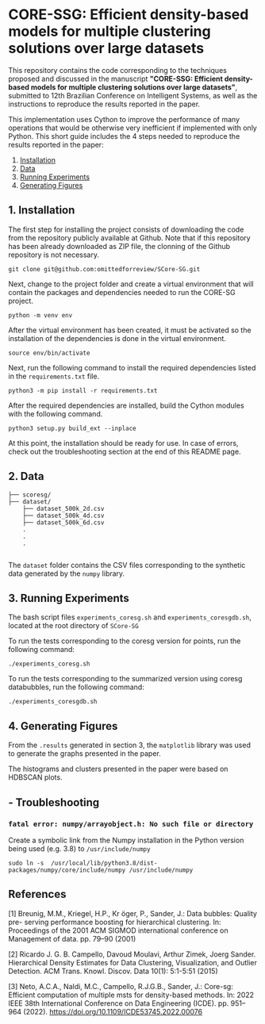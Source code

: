 # CORE-SSG: Efficient density-based models for multiple clustering solutions over large datasets

This repository contains the code corresponding to the techniques proposed and discussed in the manuscript **"CORE-SSG: Efficient density-based models for multiple clustering solutions over large datasets"**, submitted to 12th Brazilian Conference on Intelligent Systems, as well as the instructions to reproduce the results reported in the paper.

This implementation uses Cython to improve the performance of many operations that would be otherwise very inefficient if implemented with only Python. This short guide includes the 4 steps needed to reproduce the results reported in the paper: 
1. [Installation](#installation)
2. [Data](#data)
3. [Running Experiments](#experiments)
4. [Generating Figures](#figures)

## <a id="installation"></a> 1. Installation

The first step for installing the project consists of downloading the code from the repository publicly available at Github. Note that if this repository has been already downloaded as ZIP file, the clonning of the Github repository is not necessary. 
```
git clone git@github.com:omittedforreview/SCore-SG.git
```

Next, change to the project folder and create a virtual environment that will contain the packages and dependencies needed to run the CORE-SG project. 

```
python -m venv env
```

After the virtual environment has been created, it must be activated so the installation of the dependencies is done in the virtual environment.
```
source env/bin/activate
```

Next, run the following command to install the required dependencies listed in the `requirements.txt` file. 
```
python3 -m pip install -r requirements.txt
```

After the required dependencies are installed, build the Cython modules with the following command.
```
python3 setup.py build_ext --inplace
```

At this point, the installation should be ready for use. In case of errors, check out the troubleshooting section at the end of this README page.


## <a id="data"></a> 2. Data


```
├── scoresg/
├── dataset/
    ├── dataset_500k_2d.csv
    ├── dataset_500k_4d.csv
    ├── dataset_500k_6d.csv
    .
    .
    .
    
```

The `dataset` folder contains the CSV files corresponding to the synthetic data generated by the `numpy` library.

## <a id="experiments"></a> 3. Running Experiments

The bash script files `experiments_coresg.sh` and `experiments_coresgdb.sh`, located at the root directory of `SCore-SG` 

To run the tests corresponding to the coresg version for points, run the following command:
```
./experiments_coresg.sh
```

To run the tests corresponding to the summarized version using coresg databubbles, run the following command:
```
./experiments_coresgdb.sh
```

## <a id="figures"></a> 4. Generating Figures

From the `.results` generated in section 3, the `matplotlib` library was used to generate the graphs presented in the paper.

The histograms and clusters presented in the paper were based on HDBSCAN plots.

## - <a id="troubleshooting"></a> Troubleshooting

### `fatal error: numpy/arrayobject.h: No such file or directory`

Create a symbolic link from the Numpy installation in the Python version being used (e.g. 3.8) to `/usr/include/numpy`

```
sudo ln -s  /usr/local/lib/python3.8/dist-packages/numpy/core/include/numpy /usr/include/numpy
```

## References
<a id="1">[1]</a> 
Breunig, M.M., Kriegel, H.P., Kr ̈oger, P., Sander, J.: Data bubbles: Quality pre-
serving performance boosting for hierarchical clustering. In: Proceedings of the
2001 ACM SIGMOD international conference on Management of data. pp. 79–90
(2001)

<a id="2">[2]</a> 
Ricardo J. G. B. Campello, Davoud Moulavi, Arthur Zimek, Joerg Sander. 
Hierarchical Density Estimates for Data Clustering, Visualization, and Outlier Detection.
ACM Trans. Knowl. Discov. Data 10(1): 5:1-5:51 (2015)

<a id="3">[3]</a> 
Neto, A.C.A., Naldi, M.C., Campello, R.J.G.B., Sander, J.: Core-sg: Efficient
computation of multiple msts for density-based methods. In: 2022 IEEE 38th
International Conference on Data Engineering (ICDE). pp. 951–964 (2022).
https://doi.org/10.1109/ICDE53745.2022.00076
